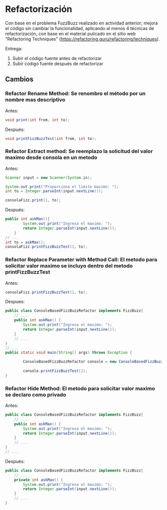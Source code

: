 # Refactorización

Con base en el problema FuzzBuzz realizado en actividad anterior; mejora el código sin cambiar la funcionalidad, aplicando al menos 4 técnicas de refactorización, con base en el material pulicado en el sitio web "Refactoring Techniques" (https://refactoring.guru/refactoring/techniques).

Entrega:

1. Subir el código fuente antes de refactorizar
2. Subir código fuente después de refactorizar

## Cambios

### Refactor Rename Method: Se renombro el método por un nombre mas descriptivo

Antes:
```java    
void print(int from, int to);  
```

Después:

```java    
void printFizzBuzzTest(int from, int to);
```

### Refactor Extract method:  Se reemplazo la solicitud del valor maximo desde consola en un metodo

Antes:
```java  
Scanner input = new Scanner(System.in);

System.out.print("Proporciona el limite maximo: ");
int to = Integer.parseInt(input.nextLine());

consolaFizz.print(1, to);
```

Después:
```java 
public int askMax(){
        System.out.print("Ingresa el maximo: ");
        return Integer.parseInt(input.nextLine());
    }
// ...
int to = askMax();
consolaFizz.printFizzBuzzTest(1, to);
```
### Refactor Replace Parameter with Method Call: El metodo para solicitar valor maximo se incluyo dentro del metodo printFizzBuzzTest
Antes:
```java
consolaFizz.printFizzBuzzTest(1, to);
```
Despues:
```java
public class ConsoleBasedFizzBuzzRefactor implements FizzBuzz{
    // ...
    public int askMax() {
        System.out.print("Ingresa el maximo: ");
        return Integer.parseInt(input.nextLine());
    }
    // ...
}
// ...
public static void main(String[] args) throws Exception {

        ConsoleBasedFizzBuzzRefactor console = new ConsoleBasedFizzBuzzRefactor();
        
        console.printFizzBuzzTest(1);
}
```

### Refactor Hide Method: El metodo para solicitar valor maximo se declaro como privado
Antes:
```java
public class ConsoleBasedFizzBuzzRefactor implements FizzBuzz{
    // ...
    public int askMax() {
        System.out.print("Ingresa el maximo: ");
        return Integer.parseInt(input.nextLine());
    }
    // ...
}
// ...
```

Después:
```java
public class ConsoleBasedFizzBuzzRefactor implements FizzBuzz{
    // ...
    private int askMax() {
        System.out.print("Ingresa el maximo: ");
        return Integer.parseInt(input.nextLine());
    }
    // ...
}
```